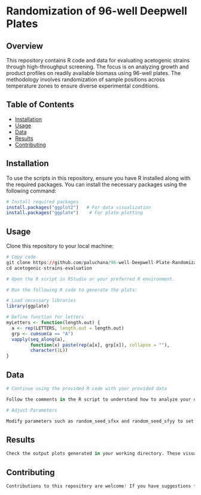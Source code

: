 # Randomization of 96-well Deepwell Plates

## Overview

This repository contains R code and data for evaluating acetogenic strains through high-throughput screening. The focus is on analyzing growth and product profiles on readily available biomass using 96-well plates. The methodology involves randomization of sample positions across temperature zones to ensure diverse experimental conditions.

## Table of Contents

- [Installation](#installation)
- [Usage](#usage)
- [Data](#data)
- [Results](#results)
- [Contributing](#contributing)

## Installation

To use the scripts in this repository, ensure you have R installed along with the required packages. You can install the necessary packages using the following command:

```R
# Install required packages
install.packages("ggplot2")   # For data visualization
install.packages("ggplate")    # For plate plotting
```
## Usage
Clone this repository to your local machine:
```R
# Copy code
git clone https://github.com/paluchana/96-well-Deepwell-Plate-Randomization.git
cd acetogenic-strains-evaluation

# Open the R script in RStudio or your preferred R environment.

# Run the following R code to generate the plots:

# Load necessary libraries
library(ggplate)

# Define function for letters
myLetters <- function(length.out) {
  a <- rep(LETTERS, length.out = length.out)
  grp <- cumsum(a == "A")
  vapply(seq_along(a), 
         function(x) paste(rep(a[x], grp[x]), collapse = ""),
         character(1L))
}
```
## Data
```R
# Continue using the provided R code with your provided data

Follow the comments in the R script to understand how to analyze your data and visualize results.

# Adjust Parameters

Modify parameters such as random_seed_sfxx and random_seed_sfyy to set different seeds for randomization, ensuring diverse experimental conditions for your plates.
```

## Results
```R
Check the output plots generated in your working directory. These visualizations provide insights into the growth and metabolic activity of the acetogenic strains.
```
## Contributing
```R
Contributions to this repository are welcome! If you have suggestions for improvements or would like to add features, please fork the repository and submit a pull request. You can also open issues for any bugs or enhancements.
```
